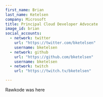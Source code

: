 ```yaml
---
first_name: Brian
last_name: Ketelsen
company: Microsoft
title: Principal Cloud Developer Advocate
image_id: brian
social_accounts:
  - network: twitter
    url: "https://twitter.com/bketelsen"
    username: bketelsen
  - network: github
    url: "https://github.com/bketelsen"
    username: bketelsen
  - network: twitch
    url: "https://twitch.tv/bketelsen"

---
```


Rawkode was here
